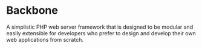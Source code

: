 # Backbone
A simplistic PHP web server framework that is designed to be modular and easily extensible for developers who prefer to design and develop their own web applications from scratch.
